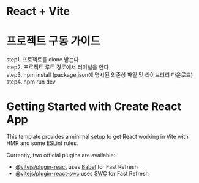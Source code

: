 # React + Vite

# 프로젝트 구동 가이드

step1. 프로젝트를 clone 받는다\
step2. 프로젝트 루트 경로에서 터미널을 연다\
step3. npm install (package.json에 명시된 의존성 파일 및 라이브러리 다운로드)\
step4. npm run dev

# Getting Started with Create React App

This template provides a minimal setup to get React working in Vite with HMR and some ESLint rules.

Currently, two official plugins are available:

-   [@vitejs/plugin-react](https://github.com/vitejs/vite-plugin-react/blob/main/packages/plugin-react/README.md) uses [Babel](https://babeljs.io/) for Fast Refresh
-   [@vitejs/plugin-react-swc](https://github.com/vitejs/vite-plugin-react-swc) uses [SWC](https://swc.rs/) for Fast Refresh
